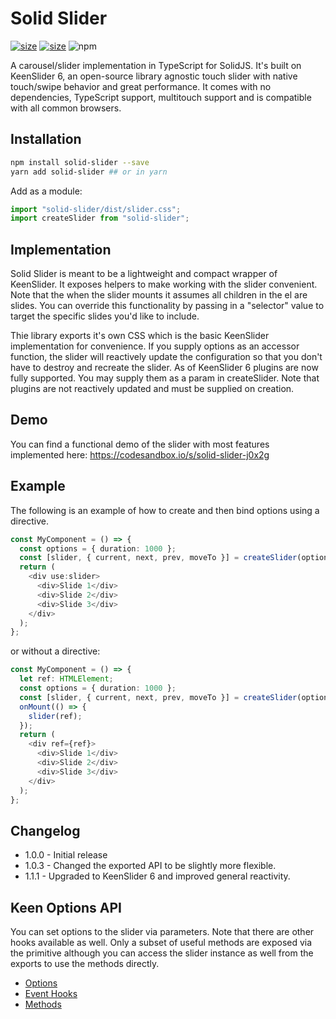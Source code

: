 # Solid Slider

[![size](https://img.shields.io/bundlephobia/minzip/solid-slider?style=for-the-badge)](https://bundlephobia.com/package/solid-slider)
[![size](https://img.shields.io/npm/v/solid-slider?style=for-the-badge)](https://www.npmjs.com/package/solid-slider)
![npm](https://img.shields.io/npm/dw/solid-slider?style=for-the-badge)

A carousel/slider implementation in TypeScript for SolidJS. It's built on KeenSlider 6, an open-source library agnostic touch slider with native touch/swipe behavior and great performance. It comes with no dependencies, TypeScript support, multitouch support and is compatible with all common browsers.

## Installation

```bash
npm install solid-slider --save
yarn add solid-slider ## or in yarn
```

Add as a module:

```ts
import "solid-slider/dist/slider.css";
import createSlider from "solid-slider";
```

## Implementation

Solid Slider is meant to be a lightweight and compact wrapper of KeenSlider. It exposes helpers to make working with the slider convenient. Note that the when the slider mounts it assumes all children in the el are slides. You can override this functionality by passing in a "selector" value to target the specific slides you'd like to include.

Thie library exports it's own CSS which is the basic KeenSlider implementation for convenience. If you supply options as an accessor function, the slider will reactively update the configuration so that you don't have to destroy and recreate the slider. As of KeenSlider 6 plugins are now fully supported. You may supply them as a param in createSlider. Note that plugins are not reactively updated and must be supplied on creation.

## Demo

You can find a functional demo of the slider with most features implemented here: https://codesandbox.io/s/solid-slider-j0x2g

## Example

The following is an example of how to create and then bind options using a directive.

```ts
const MyComponent = () => {
  const options = { duration: 1000 };
  const [slider, { current, next, prev, moveTo }] = createSlider(options);
  return (
    <div use:slider>
      <div>Slide 1</div>
      <div>Slide 2</div>
      <div>Slide 3</div>
    </div>
  );
};
```

or without a directive:

```ts
const MyComponent = () => {
  let ref: HTMLElement;
  const options = { duration: 1000 };
  const [slider, { current, next, prev, moveTo }] = createSlider(options);
  onMount(() => {
    slider(ref);
  });
  return (
    <div ref={ref}>
      <div>Slide 1</div>
      <div>Slide 2</div>
      <div>Slide 3</div>
    </div>
  );
};
```

## Changelog

- 1.0.0 - Initial release
- 1.0.3 - Changed the exported API to be slightly more flexible.
- 1.1.1 - Upgraded to KeenSlider 6 and improved general reactivity.

## Keen Options API

You can set options to the slider via parameters. Note that there are other hooks available as well. Only a subset of useful methods are exposed via the primitive although you can access the slider instance as well from the exports to use the methods directly.

- [Options](https://keen-slider.io/api/#options)
- [Event Hooks](https://keen-slider.io/api/#event-hooks)
- [Methods](https://keen-slider.io/api/#methods)
